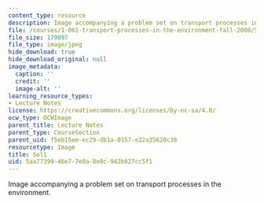 ```yaml
---
content_type: resource
description: Image accompanying a problem set on transport processes in the environment.
file: /courses/1-061-transport-processes-in-the-environment-fall-2008/5aa7739946e77e0a8e0c942b027cc5f1_Sol1.jpg
file_size: 179097
file_type: image/jpeg
hide_download: true
hide_download_original: null
image_metadata:
  caption: ''
  credit: ''
  image-alt: ''
learning_resource_types:
- Lecture Notes
license: https://creativecommons.org/licenses/by-nc-sa/4.0/
ocw_type: OCWImage
parent_title: Lecture Notes
parent_type: CourseSection
parent_uid: f5eb15ee-ec29-db1a-0157-e22a35620c38
resourcetype: Image
title: Sol1
uid: 5aa77399-46e7-7e0a-8e0c-942b027cc5f1
---
```

Image accompanying a problem set on transport processes in the environment.